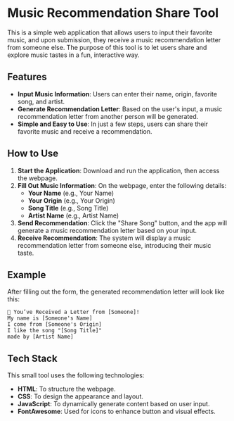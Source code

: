 
# Music Recommendation Share Tool

This is a simple web application that allows users to input their favorite music, and upon submission, they receive a music recommendation letter from someone else. The purpose of this tool is to let users share and explore music tastes in a fun, interactive way.

## Features

- **Input Music Information**: Users can enter their name, origin, favorite song, and artist.
- **Generate Recommendation Letter**: Based on the user's input, a music recommendation letter from another person will be generated.
- **Simple and Easy to Use**: In just a few steps, users can share their favorite music and receive a recommendation.

## How to Use

1. **Start the Application**: Download and run the application, then access the webpage.
2. **Fill Out Music Information**: On the webpage, enter the following details:
   - **Your Name** (e.g., Your Name)
   - **Your Origin** (e.g., Your Origin)
   - **Song Title** (e.g., Song Title)
   - **Artist Name** (e.g., Artist Name)
3. **Send Recommendation**: Click the "Share Song" button, and the app will generate a music recommendation letter based on your input.
4. **Receive Recommendation**: The system will display a music recommendation letter from someone else, introducing their music taste.

## Example

After filling out the form, the generated recommendation letter will look like this:

```
🎵 You’ve Received a Letter from [Someone]!
My name is [Someone's Name]
I come from [Someone's Origin]
I like the song "[Song Title]"
made by [Artist Name]
```

## Tech Stack

This small tool uses the following technologies:

- **HTML**: To structure the webpage.
- **CSS**: To design the appearance and layout.
- **JavaScript**: To dynamically generate content based on user input.
- **FontAwesome**: Used for icons to enhance button and visual effects.

